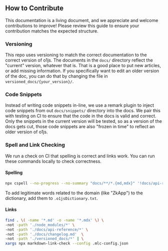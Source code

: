 ## How to Contribute

This documentation is a living document, and we appreciate and welcome contributions to improve!
Please review this guide to ensure your contribution matches the expected structure.

### Versioning

This repo uses versioning to match the correct documentation to the correct version of o1js.
The documents in the `docs/` directory reflect the "current" version, whatever that is. That
is a good place to put new articles, or add missing information.  If you specifically want to
edit an older version of the doc, you can do that by changing the file in
`versioned_docs/{your_version}/`.

### Code Snippets

Instead of writing code snippets in-line, we use a remark plugin to inject code snippets from
out `docs/snippets/` directory into the docs.  We pair this with testing on CI to ensure that
the code in the docs is valid and correct.  Only the snippets in the current version will be
tested, so as a version of the docs gets cut, those code snippets are also "frozen in time"
to reflect an older version of o1js.

### Spell and Link Checking

We run a check on CI that spelling is correct and links work.  You can run these commands 
locally to check correctness.

#### Spelling

```sh
npx cspell --no-progress --no-summary "docs/**/*.{md,mdx}" '!docs/api-reference/**/*' '!docs/changelog.md' || exit 1
```

To add legitimate words related to the domain (like "ZkApp") to the dictionary, add them to `.o1jsDictionary.txt`.

#### Links

```sh
find . \( -name '*.md' -o -name '*.mdx' \) \
-not -path './node_modules/*' \
-not -path './docs/api-reference/*' \
-not -path './docs/changelog.md'  \
-not -path './versioned_docs/*' | \
xargs npx markdown-link-check --config .mlc-config.json
```

